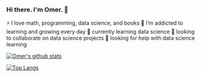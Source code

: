 ### Hi there. I'm Omer. 👋

<!--
**coder-omer/coder-omer** is a ✨ _special_ ✨ repository because its `README.md` (this file) appears on your GitHub profile.

Here are some ideas to get you started:

- 🔭 I’m currently working on ...
- 🌱 I’m currently learning ...
- 👯 I’m looking to collaborate on ...
- 🤔 I’m looking for help with ...
- 💬 Ask me about ...
- 📫 How to reach me: ...
- 😄 Pronouns: ...
- ⚡ Fun fact: ...
-->
⚡ I love math, programming, data science, and books
🌱 I’m addicted to learning and growing every day
🌱 currently learning data science
👯 looking to collaborate on data science projects
🤔 looking for help with data science learning

[![Omer's github stats](https://github-readme-stats.vercel.app/api?username=coder-omer&count_private=true&show_icons=true&theme=radical&hide_rank=false)](https://github.com/coder-omer/github-readme-stats)

[![Top Langs](https://github-readme-stats.vercel.app/api/top-langs/?username=coder-omer)](https://github.com/coder-omer/github-readme-stats)
